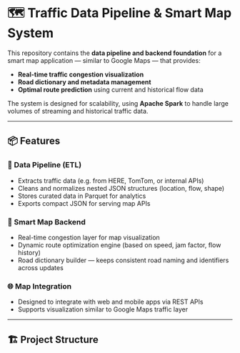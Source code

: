 # 🗺️ Traffic Data Pipeline & Smart Map System

This repository contains the **data pipeline and backend foundation** for a smart map application — similar to Google Maps — that provides:
- **Real-time traffic congestion visualization**
- **Road dictionary and metadata management**
- **Optimal route prediction** using current and historical flow data

The system is designed for scalability, using **Apache Spark** to handle large volumes of streaming and historical traffic data.

---

## 📦 Features

### 🧩 Data Pipeline (ETL)
- Extracts traffic data (e.g. from HERE, TomTom, or internal APIs)
- Cleans and normalizes nested JSON structures (location, flow, shape)
- Stores curated data in Parquet for analytics
- Exports compact JSON for serving map APIs

### 🧠 Smart Map Backend
- Real-time congestion layer for map visualization
- Dynamic route optimization engine (based on speed, jam factor, flow history)
- Road dictionary builder — keeps consistent road naming and identifiers across updates

### 🌐 Map Integration
- Designed to integrate with web and mobile apps via REST APIs
- Supports visualization similar to Google Maps traffic layer

---

## 🏗️ Project Structure

